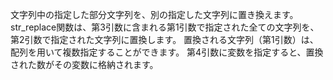 文字列中の指定した部分文字列を、別の指定した文字列に置き換えます。
str_replace関数は、第3引数に含まれる第1引数で指定された全ての文字列を、第2引数で指定された文字列に置換します。
置換される文字列（第1引数）は、配列を用いて複数指定することができます。
第4引数に変数を指定すると、置換された数がその変数に格納されます。
